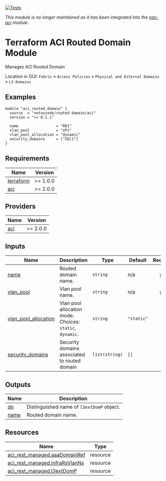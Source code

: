 <!-- BEGIN_TF_DOCS -->
[![Tests](https://github.com/netascode/terraform-aci-routed-domain/actions/workflows/test.yml/badge.svg)](https://github.com/netascode/terraform-aci-routed-domain/actions/workflows/test.yml)

*This module is no longer maintained as it has been integrated into the [nac-aci](https://github.com/netascode/terraform-aci-nac-aci) module.*

# Terraform ACI Routed Domain Module

Manages ACI Routed Domain

Location in GUI:
`Fabric` » `Access Policies` » `Physical and External Domains` » `L3 Domains`

## Examples

```hcl
module "aci_routed_domain" {
  source  = "netascode/routed-domain/aci"
  version = ">= 0.1.1"

  name                 = "RD1"
  vlan_pool            = "VP1"
  vlan_pool_allocation = "dynamic"
  security_domains     = ["SEC1"]
}
```

## Requirements

| Name | Version |
|------|---------|
| <a name="requirement_terraform"></a> [terraform](#requirement\_terraform) | >= 1.0.0 |
| <a name="requirement_aci"></a> [aci](#requirement\_aci) | >= 2.0.0 |

## Providers

| Name | Version |
|------|---------|
| <a name="provider_aci"></a> [aci](#provider\_aci) | >= 2.0.0 |

## Inputs

| Name | Description | Type | Default | Required |
|------|-------------|------|---------|:--------:|
| <a name="input_name"></a> [name](#input\_name) | Routed domain name. | `string` | n/a | yes |
| <a name="input_vlan_pool"></a> [vlan\_pool](#input\_vlan\_pool) | Vlan pool name. | `string` | n/a | yes |
| <a name="input_vlan_pool_allocation"></a> [vlan\_pool\_allocation](#input\_vlan\_pool\_allocation) | Vlan pool allocation mode. Choices: `static`, `dynamic`. | `string` | `"static"` | no |
| <a name="input_security_domains"></a> [security\_domains](#input\_security\_domains) | Security domains associated to routed domain | `list(string)` | `[]` | no |

## Outputs

| Name | Description |
|------|-------------|
| <a name="output_dn"></a> [dn](#output\_dn) | Distinguished name of `l3extDomP` object. |
| <a name="output_name"></a> [name](#output\_name) | Routed domain name. |

## Resources

| Name | Type |
|------|------|
| [aci_rest_managed.aaaDomainRef](https://registry.terraform.io/providers/CiscoDevNet/aci/latest/docs/resources/rest_managed) | resource |
| [aci_rest_managed.infraRsVlanNs](https://registry.terraform.io/providers/CiscoDevNet/aci/latest/docs/resources/rest_managed) | resource |
| [aci_rest_managed.l3extDomP](https://registry.terraform.io/providers/CiscoDevNet/aci/latest/docs/resources/rest_managed) | resource |
<!-- END_TF_DOCS -->